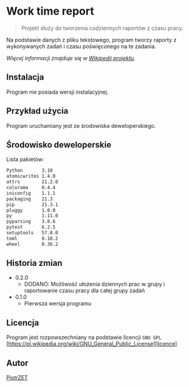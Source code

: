 # Work time report
> Projekt służy do tworzenia codziennych raportów z czasu pracy.

Na podstawie danych z pliku tekstowego, program tworzy raporty z wykonywanych zadań i czasu poświęconego na te zadania.

_Więcej informacji znajduje się w [Wikipedii projektu][wiki]._

## Instalacja

Program nie posiada wersji instalacyjnej.

## Przykład użycia

Program uruchamiany jest ze środowiska deweloperskiego. 

## Środowisko deweloperskie

Lista pakietów:
```sh
Python       3.10
atomicwrites 1.4.0
attrs        21.2.0
colorama     0.4.4
iniconfig    1.1.1
packaging    21.3
pip          21.3.1
pluggy       1.0.0
py           1.11.0
pyparsing    3.0.6
pytest       6.2.5
setuptools   57.0.0
toml         0.10.2
wheel        0.36.2
```

## Historia zmian

* 0.2.0
    * DODANO: Możliwość ułożenia dziennych prac w grupy i raportowanie czasu pracy dla całej grupy zadań 
* 0.1.0
    * Pierwsza wersja programu

## Licencja

Program jest rozpowszechniany na podstawie licencji ``GNU GPL`` 
[https://pl.wikipedia.org/wiki/GNU_General_Public_License][licence]

## Autor

[PiotrZET][mail]

<!-- Markdown link & img dfn's -->
[wiki]: https://github.com/ZalewskiPiotr/work_time_report/wiki/Raport-czasu-pracy
[licence]: https://pl.wikipedia.org/wiki/GNU_General_Public_License
[mail]: mailto:1piotrzalewski@gmail.com